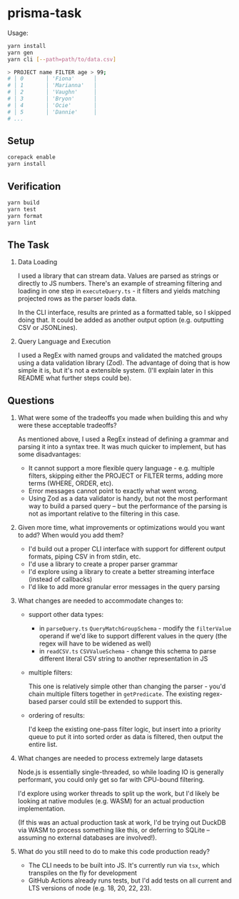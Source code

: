 # prisma-task

Usage:

```sh
yarn install
yarn gen
yarn cli [--path=path/to/data.csv]

> PROJECT name FILTER age > 99;
# │ 0       │ 'Fiona'      │
# │ 1       │ 'Marianna'   │
# │ 2       │ 'Vaughn'     │
# │ 3       │ 'Bryon'      │
# │ 4       │ 'Ocie'       │
# │ 5       │ 'Dannie'     │
# ...
```

## Setup

```sh
corepack enable
yarn install
```

## Verification

```sh
yarn build
yarn test
yarn format
yarn lint
```

## The Task

1. Data Loading

   I used a library that can stream data. Values are parsed as strings or
   directly to JS numbers. There's an example of streaming filtering and loading
   in one step in `executeQuery.ts` - it filters and yields matching projected
   rows as the parser loads data.

   In the CLI interface, results are printed as a formatted table, so I skipped
   doing that. It could be added as another output option (e.g. outputting CSV or JSONLines).

2. Query Language and Execution

   I used a RegEx with named groups and validated the matched groups using a
   data validation library (Zod). The advantage of doing that is how simple it
   is, but it's not a extensible system. (I'll explain later in this README what
   further steps could be).

## Questions

1. What were some of the tradeoffs you made when building this and why were
   these acceptable tradeoffs?

   As mentioned above, I used a RegEx instead of defining a grammar and parsing
   it into a syntax tree. It was much quicker to implement, but has some
   disadvantages:

   - It cannot support a more flexible query language - e.g. multiple filters,
     skipping either the PROJECT or FILTER terms, adding more terms (WHERE,
     ORDER, etc).
   - Error messages cannot point to exactly what went wrong.
   - Using Zod as a data validator is handy, but not the most performant way to
     build a parsed query – but the performance of the parsing is not as
     important relative to the filtering in this case.

2. Given more time, what improvements or optimizations would you want to add? When would you add them?

   - I'd build out a proper CLI interface with support for different output
     formats, piping CSV in from stdin, etc.
   - I'd use a library to create a proper parser grammar
   - I'd explore using a library to create a better streaming interface (instead
     of callbacks)
   - I'd like to add more granular error messages in the query parsing

3. What changes are needed to accommodate changes to:

   - support other data types:

     - in `parseQuery.ts` `QueryMatchGroupSchema` - modify the `filterValue`
       operand if we'd like to support different values in the query (the regex
       will have to be widened as well)
     - in `readCSV.ts` `CSVValueSchema` - change this schema to parse different
       literal CSV string to another representation in JS

   - multiple filters:

     This one is relatively simple other than changing the parser - you'd chain
     multiple filters together in `getPredicate`. The existing regex-based
     parser could still be extended to support this.

   - ordering of results:

     I'd keep the existing one-pass filter logic, but insert into a priority
     queue to put it into sorted order as data is filtered, then output the
     entire list.

4. What changes are needed to process extremely large datasets

   Node.js is essentially single-threaded, so while loading IO is generally
   performant, you could only get so far with CPU-bound filtering.

   I'd explore using worker threads to split up the work, but I'd likely be
   looking at native modules (e.g. WASM) for an actual production
   implementation.

   (If this was an actual production task at work, I'd be trying out DuckDB via
   WASM to process something like this, or deferring to SQLite – assuming no
   external databases are involved!).

5. What do you still need to do to make this code production ready?

   - The CLI needs to be built into JS. It's currently run via `tsx`, which
     transpiles on the fly for development
   - GitHub Actions already runs tests, but I'd add tests on all current and LTS
     versions of node (e.g. 18, 20, 22, 23).
